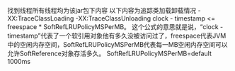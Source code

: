 


找到线程所有线程均为该jar包下内容
以下内容为追踪类加载卸载情况
-XX:TraceClassLoading -XX:TraceClassUnloading
clock - timestamp <= freespace * SoftRefLRUPolicyMSPerMB。
这个公式的意思就是说，“clock - timestamp”代表了一个软引用对象他有多久没被访问过了，freespace代表JVM中的空闲内存空间，SoftRefLRUPolicyMSPerMB代表每一MB空闲内存空间可以允许SoftReference对象存活多久。
SoftRefLRUPolicyMSPerMB=default 1000ms